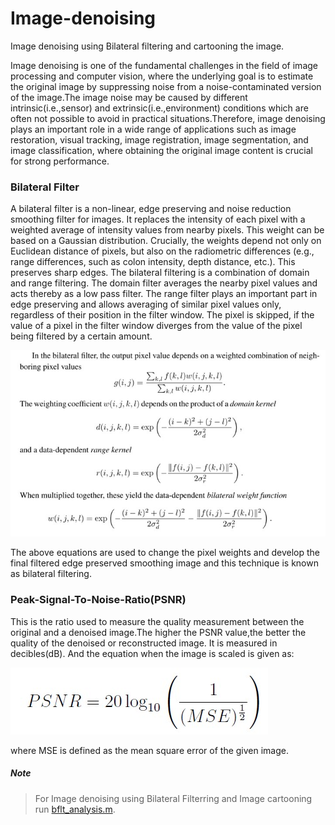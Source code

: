 # Image-denoising
<p>Image denoising using Bilateral filtering and cartooning the image.<p>

Image denoising is one of the fundamental challenges in the field of image processing and computer vision, where the underlying goal is to estimate the original image by suppressing noise from a noise-contaminated version of the image.The image noise may be caused by different intrinsic(i.e.,sensor) and extrinsic(i.e.,environment) conditions which are often not possible to avoid in practical situations.Therefore, image denoising plays an important role in a wide range of applications such as image restoration, visual tracking, image registration, image segmentation, and image classification, where obtaining the original image content is crucial for strong performance.

### Bilateral Filter
A bilateral filter is a non-linear, edge preserving and noise reduction smoothing filter for images. It replaces the intensity of each pixel with a weighted average of intensity values from nearby pixels. This weight can be based on a Gaussian distribution. Crucially, the weights depend not only on Euclidean distance of pixels, but also on the radiometric differences (e.g., range differences, such as colon intensity, depth distance, etc.). This preserves sharp edges. 
The bilateral filtering is a combination of domain and range filtering. The domain filter averages the nearby pixel values and acts thereby as a low pass filter. The range filter plays an important part in edge preserving and allows averaging of similar pixel values only, regardless of their position in the filter window. The pixel is skipped, if the value of a pixel in the filter window diverges from the value of the pixel being filtered by a certain amount.

![alt text](https://github.com/akshith6212/Image-denoising/blob/main/equations.jpg)

The above equations are used to change the pixel weights and develop the final filtered edge preserved smoothing image and this technique is known as bilateral filtering.

### Peak-Signal-To-Noise-Ratio(PSNR)
This is the ratio used to measure the quality measurement between the original and a denoised image.The higher the PSNR value,the better the quality of the denoised or reconstructed image. It is measured in decibles(dB). And the equation when the image is scaled is given as:

![alt text](https://github.com/akshith6212/Image-denoising/blob/main/psnr.jpg)

where MSE is defined as the mean square error of the given image.

##### Note
> For Image denoising using Bilateral Filterring and Image cartooning run [bflt_analysis.m](https://github.com/akshith6212/Image-denoising/blob/main/codes/bilateral.m).<br>
<!---
> For Comparision of performance metrics with other filters run [gim.m](https://github.com/sairamkiran9/Image-denoising/blob/main/codes/gim.m)
--->
